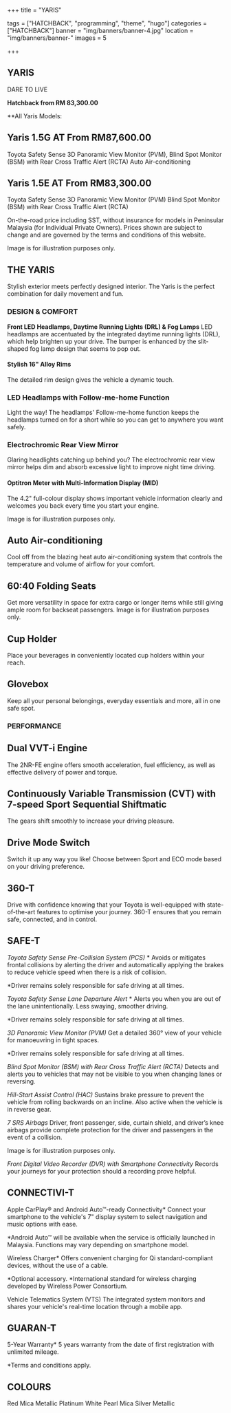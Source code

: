 +++
title = "YARIS"

tags = ["HATCHBACK", "programming", "theme", "hugo"]
categories = ["HATCHBACK"]
banner = "img/banners/banner-4.jpg"
location = "img/banners/banner-"
images = 5


+++
## YARIS

DARE TO LIVE

**Hatchback from RM 83,300.00**

**All Yaris Models:

## Yaris 1.5G AT  From RM87,600.00
Toyota Safety Sense
3D Panoramic View Monitor (PVM), Blind Spot Monitor (BSM) with Rear Cross Traffic Alert (RCTA)
Auto Air-conditioning

## Yaris 1.5E AT  From RM83,300.00
Toyota Safety Sense
3D Panoramic View Monitor (PVM)
Blind Spot Monitor (BSM) with Rear Cross Traffic Alert (RCTA)

On-the-road price including SST, without insurance for models in Peninsular Malaysia (for Individual Private Owners).
Prices shown are subject to change and are governed by the terms and conditions of this website.

Image is for illustration purposes only.
 
## THE YARIS
Stylish exterior meets perfectly designed interior. The Yaris is the perfect combination for daily movement and fun.

### DESIGN & COMFORT
**Front LED Headlamps, Daytime Running Lights (DRL) & Fog Lamps**
LED headlamps are accentuated by the integrated daytime running lights (DRL), which help brighten up your drive. The bumper is enhanced by the slit-shaped fog lamp design that seems to pop out.

#### Stylish 16" Alloy Rims
The detailed rim design gives the vehicle a dynamic touch.

### LED Headlamps with Follow-me-home Function
Light the way! The headlamps' Follow-me-home function keeps the headlamps turned on for a short while so you can get to anywhere you want safely.

### Electrochromic Rear View Mirror
Glaring headlights catching up behind you? The electrochromic rear view mirror helps dim and absorb excessive light to improve night time driving.

#### Optitron Meter with Multi-Information Display (MID)
The 4.2" full-colour display shows important vehicle information clearly and welcomes you back every time you start your engine.

Image is for illustration purposes only.

## Auto Air-conditioning
Cool off from the blazing heat auto air-conditioning system that controls the temperature and volume of airflow for your comfort.

## 60:40 Folding Seats
Get more versatility in space for extra cargo or longer items while still giving ample room for backseat passengers.
Image is for illustration purposes only.

## Cup Holder
Place your beverages in conveniently located cup holders within your reach.

## Glovebox
Keep all your personal belongings, everyday essentials and more, all in one safe spot.

### PERFORMANCE

## Dual VVT-i Engine
The 2NR-FE engine offers smooth acceleration, fuel efficiency, as well as effective delivery of power and torque.

## Continuously Variable Transmission (CVT) with 7-speed Sport Sequential Shiftmatic
The gears shift smoothly to increase your driving pleasure.

## Drive Mode Switch
Switch it up any way you like! Choose between Sport and ECO mode based on your driving preference.

## 360-T
Drive with confidence knowing that your Toyota is well-equipped with state-of-the-art features to optimise your journey. 360-T ensures that you remain safe, connected, and in control.

## SAFE-T
*Toyota Safety Sense
Pre-Collision System (PCS)* *
Avoids or mitigates frontal collisions by alerting the driver and automatically applying the brakes to reduce vehicle speed when there is a risk of collision.

*Driver remains solely responsible for safe driving at all times.

*Toyota Safety Sense
Lane Departure Alert* *
Alerts you when you are out of the lane unintentionally. Less swaying, smoother driving.

*Driver remains solely responsible for safe driving at all times.

*3D Panoramic View Monitor (PVM)*
Get a detailed 360° view of your vehicle for manoeuvring in tight spaces.

*Driver remains solely responsible for safe driving at all times.

*Blind Spot Monitor (BSM) with Rear Cross Traffic Alert (RCTA)*
Detects and alerts you to vehicles that may not be visible to you when changing lanes or reversing.

*Hill-Start Assist Control (HAC)*
Sustains brake pressure to prevent the vehicle from rolling backwards on an incline. Also active when the vehicle is in reverse gear.

*7 SRS Airbags*
Driver, front passenger, side, curtain shield, and driver’s knee airbags provide complete protection for the driver and passengers in the event of a collision.

Image is for illustration purposes only.

*Front Digital Video Recorder (DVR) with Smartphone Connectivity*
Records your journeys for your protection should a recording prove helpful.

## CONNECTIVI-T
Apple CarPlay® and Android Auto™-ready Connectivity*
Connect your smartphone to the vehicle's 7" display system to select navigation and music options with ease.

*Android Auto™ will be available when the service is officially launched in Malaysia.
Functions may vary depending on smartphone model.

Wireless Charger*
Offers convenient charging for Qi standard-compliant devices, without the use of a cable.

*Optional accessory.
*International standard for wireless charging developed by Wireless Power Consortium.

Vehicle Telematics System (VTS)
The integrated system monitors and shares your vehicle's real-time location through a mobile app.

## GUARAN-T
5-Year Warranty*
5 years warranty from the date of first registration with unlimited mileage.

*Terms and conditions apply.

## COLOURS
Red Mica Metallic
Platinum White Pearl Mica
Silver Metallic
